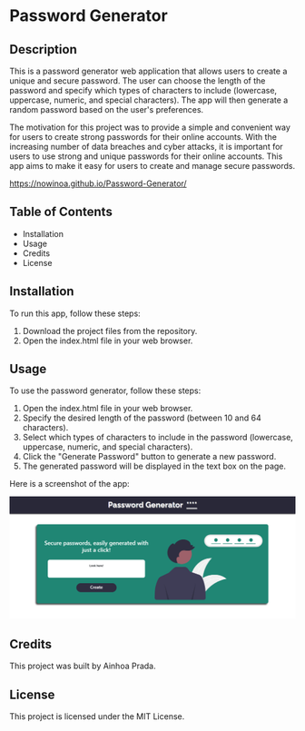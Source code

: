 # Password Generator
## Description
This is a password generator web application that allows users to create a unique and secure password. The user can choose the length of the password and specify which types of characters to include (lowercase, uppercase, numeric, and special characters). The app will then generate a random password based on the user's preferences.

The motivation for this project was to provide a simple and convenient way for users to create strong passwords for their online accounts. With the increasing number of data breaches and cyber attacks, it is important for users to use strong and unique passwords for their online accounts. This app aims to make it easy for users to create and manage secure passwords.

https://nowinoa.github.io/Password-Generator/ 

## Table of Contents
- Installation
- Usage
- Credits
- License

## Installation
To run this app, follow these steps:

1. Download the project files from the repository.
2. Open the index.html file in your web browser.

## Usage
To use the password generator, follow these steps:

1. Open the index.html file in your web browser.
2. Specify the desired length of the password (between 10 and 64 characters).
3. Select which types of characters to include in the password (lowercase, uppercase, numeric, and special characters).
4. Click the "Generate Password" button to generate a new password.
5. The generated password will be displayed in the text box on the page. 

Here is a screenshot of the app:

<img src="./img/password-generator-app.png" alt="password generator usability">

## Credits
This project was built by Ainhoa Prada.

## License
This project is licensed under the MIT License. 



